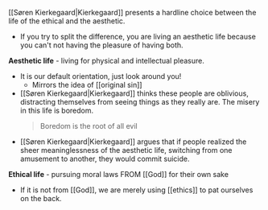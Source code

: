 [[Søren Kierkegaard|Kierkegaard]] presents a hardline choice between the life of the ethical and the aesthetic. 
* If you try to split the difference, you are living an aesthetic life because you can't not having the pleasure of having both.  

**Aesthetic life** -  living for physical and intellectual pleasure. 
* It is our default orientation, just look around you!
	* Mirrors the idea of [[original sin]]
* [[Søren Kierkegaard|Kierkegaard]] thinks these people are oblivious, distracting themselves from seeing things as they really are. The misery in this life is boredom. 
	> Boredom is the root of all evil
* [[Søren Kierkegaard|Kierkegaard]] argues that if people realized the sheer meaninglessness of the aesthetic life, switching from one amusement to another, they would commit suicide. 

**Ethical life** - pursuing moral laws FROM [[God]] for their own sake
* If it is not from [[God]], we are merely using [[ethics]] to pat ourselves on the back. 